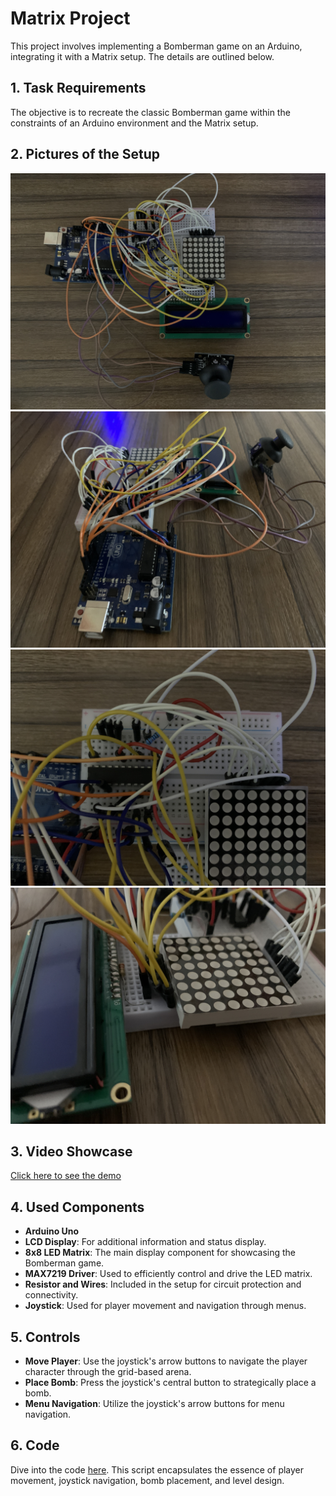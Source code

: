 # Matrix Project

This project involves implementing a Bomberman game on an Arduino, integrating it with a Matrix setup. The details are outlined below.

## 1. Task Requirements

The objective is to recreate the classic Bomberman game within the constraints of an Arduino environment and the Matrix setup.

## 2. Pictures of the Setup

![pic4](https://github.com/0xfabian/MatrixProject/blob/main/pic4.jpg)
![pic1](https://github.com/0xfabian/MatrixProject/blob/main/pic1.jpg)
![pic2](https://github.com/0xfabian/MatrixProject/blob/main/pic2.jpg)
![pic3](https://github.com/0xfabian/MatrixProject/blob/main/pic3.jpg)

## 3. Video Showcase

[Click here to see the demo](https://youtu.be/5i42hNi3Sy0?si=Kp-lNqCwaU5rr8-L)

## 4. Used Components

- **Arduino Uno**
- **LCD Display**: For additional information and status display.
- **8x8 LED Matrix**: The main display component for showcasing the Bomberman game.
- **MAX7219 Driver**: Used to efficiently control and drive the LED matrix.
- **Resistor and Wires**: Included in the setup for circuit protection and connectivity.
- **Joystick**: Used for player movement and navigation through menus.

## 5. Controls

- **Move Player**: Use the joystick's arrow buttons to navigate the player character through the grid-based arena.
- **Place Bomb**: Press the joystick's central button to strategically place a bomb.
- **Menu Navigation**: Utilize the joystick's arrow buttons for menu navigation.

## 6. Code

Dive into the code [here](https://github.com/0xfabian/MatrixProject/blob/main/main.ino). This script encapsulates the essence of player movement, joystick navigation, bomb placement, and level design.
